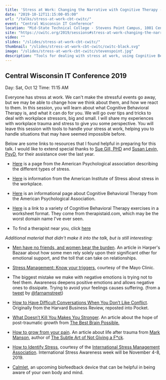 ```yaml
---
title: 'Stress at Work: Changing the Narrative with Cognitive Therapy - CWITC'
date: "2019-10-12T11:15:00-05:00"
url: "/talks/stress-at-work-cbt-cwitc/"
event: "Central Wisconsin IT Conference"
location: "Mid-State Technical College - Stevens Point Campus, 1001 Center Point Dr., Stevens Point, WI"
site: "https://cwitc.org/2019/sessions#stress-at-work-changing-the-narrative-with-cognitive-therapy"
video: ""
slides: "/slides/stress-at-work-cbt-cwitc/"
thumbnail: "/slides/stress-at-work-cbt-cwitc/cwitc-black.svg"
image: "/slides/stress-at-work-cbt-cwitc/stevenspoint.jpg"
description: "Tools for dealing with stress at work, using Cognitive Behavioral Therapy."
---
```

## Central Wisconsin IT Conference 2019

Day: Sat, Oct 12   Time: 11:15 AM  

Everyone has stress at work. We can't make the stressful events go away, but we may be able to change how we think about them, and how we react to them.
In this session, you will learn about what Cognitive Behavioral Therapy is, and what it can do for you.
We will go over tips and tricks to deal with workplace stressors, big and small. I will share my experiences with workplace trauma and stress to give you some perspective.
You will leave this session with tools to handle your stress at work, helping you to handle situations that may have seemed impossible before.

Below are some links to resources that I found helpful in preparing for this talk.  I would like to extend special thanks to [Sue Gill, PHD](http://www.madisontherapy.com/about.html) and  [Susan Levin, PsyD](http://susanlevinpsyd.com/), for their assistance over the last year.

- [Here](https://www.apa.org/helpcenter/stress-kinds) is a page from the American Psychological association describing the different types of stress.

- [Here](https://www.stress.org/workplace-stress) is information from the American Institute of Stress about stress in the workplace.

- [Here](https://www.apa.org/ptsd-guideline/patients-and-families/cognitive-behavioral) is an informational page about Cognitive Behavioral Therapy from the American Psychological Association.

- [Here](https://www.therapistaid.com/therapy-worksheets/cbt/none) is a link to a variety of Cognitive Behavioral Therapy exercises in a worksheet format. They come from therapistaid.com, which may be the worst domain name I've ever seen.

- To find a therapist near you, click [here](https://www.psychologytoday.com/us/therapists)


*Additional material that didn't make it into the talk, but is still interesting:*

- [Men have no friends, and women bear the burden](https://www.harpersbazaar.com/culture/features/a27259689/toxic-masculinity-male-friendships-emotional-labor-men-rely-on-women/).  An article in Harper's Bazaar about how some men rely solely upon their significant other for emotional support, and the toll that can take on relationships.

- [Stress Management: Know your triggers](https://www.mayoclinic.org/healthy-lifestyle/stress-management/in-depth/stress-management/art-20044151), courtesy of the Mayo Clinic.

- The biggest mistake we make with negative emotions is trying not to feel them. Awareness deepens positive emotions and allows negative ones to dissipate. Trying to avoid your feelings causes suffering. (from a [tweet](https://twitter.com/farnamstreet/status/1151013641950552064) by [@farnamstreet](https://twitter.com/farnamstreet))

- [How to Have Difficult Conversations When You Don’t Like Conflict](https://getpocket.com/explore/item/how-to-have-difficult-conversations-when-you-don-t-like-conflict?utm_source=pocket-newtab).  Originally from the Harvard Business Review, reposted into Pocket.

- [What Doesn’t Kill You Makes You Stronger](https://www.thebestbrainpossible.com/what-doesnt-kill-you-makes-you-stronger/).  An article about the hope of post-traumatic growth from [The Best Brain Possible.](https://www.thebestbrainpossible.com/)

- [How to grow from your pain](https://markmanson.net/how-to-grow-from-your-pain). An article about life after trauma from [Mark Manson](https://markmanson.net/), author of [The Subtle Art of Not Giving a F*ck](https://markmanson.net/books/subtle-art).

- [How to Identify Stress](https://isma.org.uk/about-stress/how-to-identify-stress), courtesy of the [International Stress Management Association](https://isma.org.uk/). International Stress Awareness week will be November 4-8, 2019.

- [Calmlet](http://www.calmlet.com/), an upcoming biofeedback device that can be helpful in being aware of your own body and mind.
